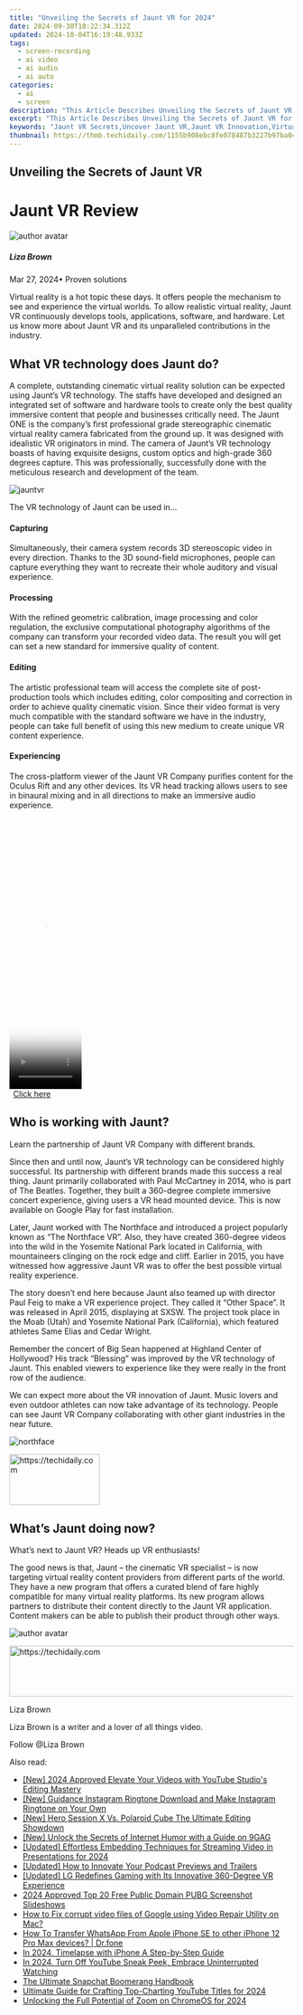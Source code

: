 ```yaml
---
title: "Unveiling the Secrets of Jaunt VR for 2024"
date: 2024-09-30T18:22:34.312Z
updated: 2024-10-04T16:19:48.933Z
tags: 
  - screen-recording
  - ai video
  - ai audio
  - ai auto
categories: 
  - ai
  - screen
description: "This Article Describes Unveiling the Secrets of Jaunt VR for 2024"
excerpt: "This Article Describes Unveiling the Secrets of Jaunt VR for 2024"
keywords: "Jaunt VR Secrets,Uncover Jaunt VR,Jaunt VR Innovation,Virtual Reality Jaunt,Jaunt VR Technology,Explore Jaunt VR,Jaunt VR Features"
thumbnail: https://thmb.techidaily.com/1155b908ebc8fe078487b3227b97ba044636fc4713be9d07ea00e7f8a9937936.jpeg
---
```


## Unveiling the Secrets of Jaunt VR

# Jaunt VR Review

![author avatar](https://lh5.googleusercontent.com/-AIMmjowaFs4/AAAAAAAAAAI/AAAAAAAAABc/Y5UmwDaI7HU/s250-c-k/photo.jpg)

##### Liza Brown

 Mar 27, 2024• Proven solutions

 Virtual reality is a hot topic these days. It offers people the mechanism to see and experience the virtual worlds. To allow realistic virtual reality, Jaunt VR continuously develops tools, applications, software, and hardware. Let us know more about Jaunt VR and its unparalleled contributions in the industry.

## What VR technology does Jaunt do?

 A complete, outstanding cinematic virtual reality solution can be expected using Jaunt’s VR technology. The staffs have developed and designed an integrated set of software and hardware tools to create only the best quality immersive content that people and businesses critically need. The Jaunt ONE is the company’s first professional grade stereographic cinematic virtual reality camera fabricated from the ground up. It was designed with idealistic VR originators in mind. The camera of Jaunt’s VR technology boasts of having exquisite designs, custom optics and high-grade 360 degrees capture. This was professionally, successfully done with the meticulous research and development of the team.

![jauntvr](https://images.wondershare.com/filmora/resource/jauntvr.jpg
  )

 The VR technology of Jaunt can be used in…

#### Capturing

 Simultaneously, their camera system records 3D stereoscopic video in every direction. Thanks to the 3D sound-field microphones, people can capture everything they want to recreate their whole auditory and visual experience.

#### Processing

 With the refined geometric calibration, image processing and color regulation, the exclusive computational photography algorithms of the company can transform your recorded video data. The result you will get can set a new standard for immersive quality of content.

#### Editing

 The artistic professional team will access the complete site of post-production tools which includes editing, color compositing and correction in order to achieve quality cinematic vision. Since their video format is very much compatible with the standard software we have in the industry, people can take full benefit of using this new medium to create unique VR content experience.

#### Experiencing

 The cross-platform viewer of the Jaunt VR Company purifies content for the Oculus Rift and any other devices. Its VR head tracking allows users to see in binaural mixing and in all directions to make an immersive audio experience.

<!-- affiliate ads begin -->
<span id="1975503">
					<video width="128" height="480" style="cursor:pointer"
           poster="//a.impactradius-go.com/display-clicktoplayimage/1975503.png"
           onclick="if(!this.playClicked){this.play();this.setAttribute('controls',true);this.playClicked=true;}">
	   <source src="//a.impactradius-go.com/display-ad/22993-1975503">
	   <img src="//a.impactradius-go.com/display-clicktoplayimage/1975503.png" style="border: none; height: 100%; width: 100%; object-fit: contain">
	</video>
	<div style="width:80px;text-align:center"><a href="javascript:window.open(decodeURIComponent('https%3A%2F%2Fhomestyler.sjv.io%2Fc%2F5597632%2F1975503%2F22993'), '_blank');void(0);">Click here</a></div>
</span>
<img height="0" width="0" src="https://imp.pxf.io/i/5597632/1975503/22993" style="position:absolute;visibility:hidden;" border="0" />
<!-- affiliate ads end -->

## Who is working with Jaunt?

 Learn the partnership of Jaunt VR Company with different brands.

 Since then and until now, Jaunt’s VR technology can be considered highly successful. Its partnership with different brands made this success a real thing. Jaunt primarily collaborated with Paul McCartney in 2014, who is part of The Beatles. Together, they built a 360-degree complete immersive concert experience, giving users a VR head mounted device. This is now available on Google Play for fast installation.

 Later, Jaunt worked with The Northface and introduced a project popularly known as “The Northface VR”. Also, they have created 360-degree videos into the wild in the Yosemite National Park located in California, with mountaineers clinging on the rock edge and cliff. Earlier in 2015, you have witnessed how aggressive Jaunt VR was to offer the best possible virtual reality experience.

 The story doesn’t end here because Jaunt also teamed up with director Paul Feig to make a VR experience project. They called it “Other Space”. It was released in April 2015, displaying at SXSW. The project took place in the Moab (Utah) and Yosemite National Park (California), which featured athletes Same Elias and Cedar Wright.

 Remember the concert of Big Sean happened at Highland Center of Hollywood? His track “Blessing” was improved by the VR technology of Jaunt. This enabled viewers to experience like they were really in the front row of the audience.

 We can expect more about the VR innovation of Jaunt. Music lovers and even outdoor athletes can now take advantage of its technology. People can see Jaunt VR Company collaborating with other giant industries in the near future.

![northface]( https://images.wondershare.com/filmora/resource/northface.jpg
 )

<!-- affiliate ads begin -->
<a href="https://aligracehair.sjv.io/c/5597632/2135352/19272" target="_top" id="2135352">
  <img src="//a.impactradius-go.com/display-ad/19272-2135352" border="0" alt="https://techidaily.com" width="160" height="90"/>
</a>
<img height="0" width="0" src="https://aligracehair.sjv.io/i/5597632/2135352/19272" style="position:absolute;visibility:hidden;" border="0" />
<!-- affiliate ads end -->

## What’s Jaunt doing now?

 What’s next to Jaunt VR? Heads up VR enthusiasts!

 The good news is that, Jaunt – the cinematic VR specialist – is now targeting virtual reality content providers from different parts of the world. They have a new program that offers a curated blend of fare highly compatible for many virtual reality platforms. Its new program allows partners to distribute their content directly to the Jaunt VR application. Content makers can be able to publish their product through other ways.

![author avatar](https://lh5.googleusercontent.com/-AIMmjowaFs4/AAAAAAAAAAI/AAAAAAAAABc/Y5UmwDaI7HU/s250-c-k/photo.jpg)

<!-- affiliate ads begin -->
<a href="https://appsumo.8odi.net/c/5597632/2068417/7443" target="_top" id="2068417">
  <img src="//a.impactradius-go.com/display-ad/7443-2068417" border="0" alt="https://techidaily.com" width="728" height="90"/>
</a>
<img height="0" width="0" src="https://appsumo.8odi.net/i/5597632/2068417/7443" style="position:absolute;visibility:hidden;" border="0" />
<!-- affiliate ads end -->

Liza Brown

Liza Brown is a writer and a lover of all things video.

Follow @Liza Brown

<ins class="adsbygoogle"
      style="display:block"
      data-ad-client="ca-pub-7571918770474297"
      data-ad-slot="8358498916"
      data-ad-format="auto"
      data-full-width-responsive="true"></ins>

<span class="atpl-alsoreadstyle">Also read:</span>
<div><ul>
<li><a href="https://youtube-webster.techidaily.com/024-approved-elevate-your-videos-with-youtube-studios-editing-mastery/"><u>[New] 2024 Approved Elevate Your Videos with YouTube Studio's Editing Mastery</u></a></li>
<li><a href="https://some-techniques.techidaily.com/new-guidance-instagram-ringtone-download-and-make-instagram-ringtone-on-your-own/"><u>[New] Guidance Instagram Ringtone Download and Make Instagram Ringtone on Your Own</u></a></li>
<li><a href="https://some-techniques.techidaily.com/new-hero-session-x-vs-polaroid-cube-the-ultimate-editing-showdown/"><u>[New] Hero Session X Vs. Polaroid Cube The Ultimate Editing Showdown</u></a></li>
<li><a href="https://some-skills.techidaily.com/new-unlock-the-secrets-of-internet-humor-with-a-guide-on-9gag/"><u>[New] Unlock the Secrets of Internet Humor with a Guide on 9GAG</u></a></li>
<li><a href="https://vimeo-videos.techidaily.com/updated-effortless-embedding-techniques-for-streaming-video-in-presentations-for-2024/"><u>[Updated] Effortless Embedding Techniques for Streaming Video in Presentations for 2024</u></a></li>
<li><a href="https://some-knowledge.techidaily.com/updated-how-to-innovate-your-podcast-previews-and-trailers/"><u>[Updated] How to Innovate Your Podcast Previews and Trailers</u></a></li>
<li><a href="https://extra-approaches.techidaily.com/updated-lg-redefines-gaming-with-its-innovative-360-degree-vr-experience/"><u>[Updated] LG Redefines Gaming with Its Innovative 360-Degree VR Experience</u></a></li>
<li><a href="https://some-skills.techidaily.com/2024-approved-top-20-free-public-domain-pubg-screenshot-slideshows/"><u>2024 Approved Top 20 Free Public Domain PUBG Screenshot Slideshows</u></a></li>
<li><a href="https://blog-min.techidaily.com/how-to-fix-corrupt-video-files-of-google-using-video-repair-utility-on-mac-by-stellar-video-repair-mobile-video-repair/"><u>How to Fix corrupt video files of Google using Video Repair Utility on Mac?</u></a></li>
<li><a href="https://techidaily.com/how-to-transfer-whatsapp-from-apple-iphone-se-to-other-iphone-12-pro-max-devices-drfone-by-drfone-transfer-whatsapp-from-ios-transfer-whatsapp-from-ios/"><u>How To Transfer WhatsApp From Apple iPhone SE to other iPhone 12 Pro Max devices? | Dr.fone</u></a></li>
<li><a href="https://some-skills.techidaily.com/in-2024-timelapse-with-iphone-a-step-by-step-guide/"><u>In 2024, Timelapse with iPhone A Step-by-Step Guide</u></a></li>
<li><a href="https://some-skills.techidaily.com/in-2024-turn-off-youtube-sneak-peek-embrace-uninterrupted-watching/"><u>In 2024, Turn Off YouTube Sneak Peek, Embrace Uninterrupted Watching</u></a></li>
<li><a href="https://snapchat-videos.techidaily.com/the-ultimate-snapchat-boomerang-handbook/"><u>The Ultimate Snapchat Boomerang Handbook</u></a></li>
<li><a href="https://some-skills.techidaily.com/ultimate-guide-for-crafting-top-charting-youtube-titles-for-2024/"><u>Ultimate Guide for Crafting Top-Charting YouTube Titles for 2024</u></a></li>
<li><a href="https://some-skills.techidaily.com/unlocking-the-full-potential-of-zoom-on-chromeos-for-2024/"><u>Unlocking the Full Potential of Zoom on ChromeOS for 2024</u></a></li>
</ul></div>

